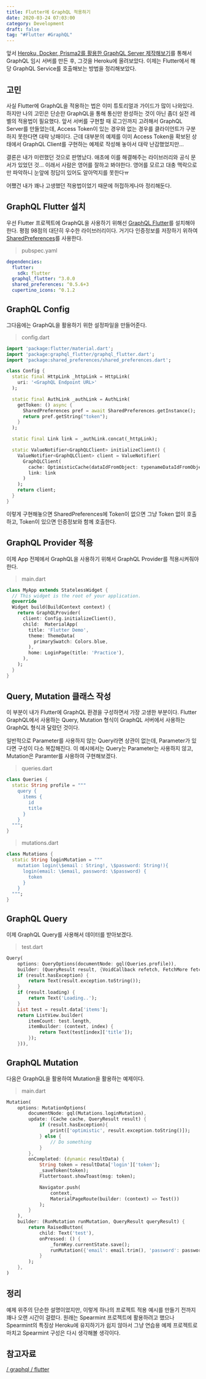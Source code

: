 ```yaml
---
title: Flutter에 GraphQL 적용하기
date: 2020-03-24 07:03:00
category: Development
draft: false
tag: "#Flutter #GraphQL"
---
```


앞서 [Heroku, Docker, Prisma2를 활용한 GraphQL Server 제작해보기](https://sulfurbottom.netlify.com/Development/heroku-docker-prisma2%EB%A5%BC-%ED%99%9C%EC%9A%A9%ED%95%9C-graphql-server-%EC%A0%9C%EC%9E%91%ED%95%B4%EB%B3%B4%EA%B8%B0/)를 통해서 GraphQL 임시 서버를 만든 후, 그것을 Heroku에 올려보았다. 이제는 Flutter에서 해당 GraphQL Service를 호출해보는 방법을 정리해보았다.

## 고민

사실 Flutter에 GraphQL을 적용하는 법은 이미 튜토리얼과 가이드가 많이 나와있다. 하지만 나의 고민은 단순한 GraphQL을 통해 통신만 완성하는 것이 아닌 좀더 실전 레벨의 적용법이 필요했다.
앞서 서버를 구현할 때 로그인까지 고려해서 GraphQL Server를 만들었는데, Access Token이 있는 경우와 없는 경우를 클라이언트가 구분하지 못한다면 대략 낭패이다. 근데 대부분의 예제를 이미 Access Token을 확보된 상태에서 GraphQL Client를 구현하는 예제로 작성해 놓아서 대략 난감했었지만...

결론은 내가 미련했던 것으로 판명났다. 애초에 이를 해결해주는 라이브러리와 공식 문서가 있었던 것... 이래서 사람은 영어를 잘하고 봐야한다. 영어를 모르고 대충 맥락으로만 파악하니 눈앞에 정답이 있어도 알아먹지를 못한다ㅠ

어쨌건 내가 꽤나 고생했던 적용법이었기 때문에 허접하게나마 정리해둔다.

## GraphQL Flutter 설치

우선 Flutter 프로젝트에 GraphQL을 사용하기 위해선 [GraphQL Flutter](https://pub.dev/packages/graphql_flutter)를 설치해야 한다. 평점 98점의 대단히 우수한 라이브러리이다. 거기다 인증정보를 저장하기 위하여 [SharedPreferences](https://pub.dev/packages/shared_preferences)를 사용한다.

> pubspec.yaml

```yaml
dependencies:
  flutter:
    sdk: flutter
  graphql_flutter: ^3.0.0
  shared_preferences: ^0.5.6+3
  cupertino_icons: ^0.1.2
```

## GraphQL Config

그다음에는 GraphQL을 활용하기 위한 설정파일을 만들어준다.

> config.dart

```dart
import 'package:flutter/material.dart';
import 'package:graphql_flutter/graphql_flutter.dart';
import 'package:shared_preferences/shared_preferences.dart';

class Config {
  static final HttpLink _httpLink = HttpLink(
    uri: '<GraphQL Endpoint URL>'
  );

  static final AuthLink _authLink = AuthLink(
    getToken: () async {
      SharedPreferences pref = await SharedPreferences.getInstance();
      return pref.getString("token");
    }
  );

  static final Link link = _authLink.concat(_httpLink);

  static ValueNotifier<GraphQLClient> initializeClient() {
    ValueNotifier<GraphQLClient> client = ValueNotifier(
      GraphQLClient(
        cache: OptimisticCache(dataIdFromObject: typenameDataIdFromObject),
        link: link
      )
    );
    return client;
  }
}
```

이렇게 구현해놓으면 SharedPreferences에 Token이 없으면 그냥 Token 없이 호출하고, Token이 있으면 인증정보와 함께 호출한다.

## GraphQL Provider 적용

이제 App 전체에서 GraphQL을 사용하기 위해서 GraphQL Provider를 적용시켜줘야 한다.

> main.dart

```dart
class MyApp extends StatelessWidget {
  // This widget is the root of your application.
  @override
  Widget build(BuildContext context) {
    return GraphQLProvider(
      client: Config.initializeClient(),
      child:  MaterialApp(
        title: 'Flutter Demo',
        theme: ThemeData(
          primarySwatch: Colors.blue,
        ),
        home: LoginPage(title: 'Practice'),
      ),
    );
  }
}
```

## Query, Mutation 클래스 작성

이 부분이 내가 Flutter에 GraphQL 환경을 구성하면서 가장 고생한 부분이다. Flutter GraphQL에서 사용하는 Query, Mutation 형식이 GraphQL 서버에서 사용하는 GraphQL 형식과 달랐던 것이다.

일반적으로 Parameter를 사용하지 않는 Query라면 상관이 없는데, Parameter가 있다면 구성이 다소 복잡해진다. 이 예시에서는 Query는 Parameter는 사용하지 않고, Mutation은 Paramter를 사용하여 구현해보겠다.

> queries.dart

```dart
class Queries {
  static String profile = """
    query {
      items {
        id
        title
      }
    }
  """;
}
```

> mutations.dart

```dart
class Mutations {
  static String loginMutation = """
    mutation login(\$email : String!, \$password: String!){
      login(email: \$email, password: \$password) {
        token
      }
    }
  """;
}
```

## GraphQL Query

이제 GraphQL Query를 사용해서 데이터를 받아보겠다.

> test.dart

```dart
Query(
    options: QueryOptions(documentNode: gql(Queries.profile)),
    builder: (QueryResult result, {VoidCallback refetch, FetchMore fetchMore}) {
    if (result.hasException) {
        return Text(result.exception.toString());
    }
    if (result.loading) {
        return Text('Loading..');
    }
    List test = result.data['items'];
    return ListView.builder(
        itemCount: test.length,
        itemBuilder: (context, index) {
            return Text(test[index]['title']);
        });
    })),

```

## GraphQL Mutation

다음은 GraphQL을 활용하여 Mutation을 활용하는 예제이다.

> main.dart

```dart
Mutation(
    options: MutationOptions(
        documentNode: gql(Mutations.loginMutation),
        update: (Cache cache, QueryResult result) {
            if (result.hasException){
                print(['optimistic', result.exception.toString()]);
            } else {
                // Do something
            }
        },
        onCompleted: (dynamic resultData) {
            String token = resultData['login']['token'];
            _saveToken(token);
            Fluttertoast.showToast(msg: token);

            Navigator.push(
                context,
                MaterialPageRoute(builder: (context) => Test())
            );
        }
    ),
    builder: (RunMutation runMutation, QueryResult queryResult) {
        return RaisedButton(
            child: Text('test'),
            onPressed: () {
                _formKey.currentState.save();
                runMutation({'email': email.trim(), 'password': password.trim()});
            }
        );
    },
)
```

## 정리

예제 위주의 단순한 설명이었지만, 이렇게 하나의 프로젝트 적용 예시를 만들기 전까지 꽤나 오랜 시간이 걸렸다. 원래는 Spearmint 프로젝트에 활용하려고 했으나 Spearmint의 특징상 Heroku에 유지하기가 쉽지 않아서 그냥 연습용 예제 프로젝트로 마치고 Spearmint 구성은 다시 생각해볼 생각이다.

## 참고자료

[/ graphql / flutter](https://hasura.io/learn/graphql/flutter-graphql/queries/2-create-query/)

